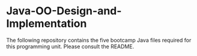 # Java-OO-Design-and-Implementation
The following repository contains the five bootcamp Java files required for this programming unit. Please consult the README.
